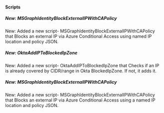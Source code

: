 #### Scripts

##### New: MSGraphIdentityBlockExternalIPWithCAPolicy

New: Added a new script- MSGraphIdentityBlockExternalIPWithCAPolicy that Blocks an external IP via Azure Conditional Access using named IP location and policy JSON.

##### New: OktaAddIPToBlockedIpZone

New: Added a new script- OktaAddIPToBlockedIpZone that Checks if an IP is already covered by CIDR/range in Okta BlockedIpZone. If not, it adds it.

##### New: MSGraphIdentityBlockExternalIPWithCAPolicy

New: Added a new script- MSGraphIdentityBlockExternalIPWithCAPolicy that Blocks an external IP via Azure Conditional Access using a named IP location and policy JSON.
